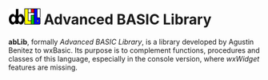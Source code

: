 # ![](icon.png) Advanced BASIC Library

**abLib**, formally *Advanced BASIC Library*, is a library developed by 
Agustin Benitez to wxBasic. Its purpose is to complement functions, 
procedures and classes of this language, especially in the console 
version, where *wxWidget* features are missing.
